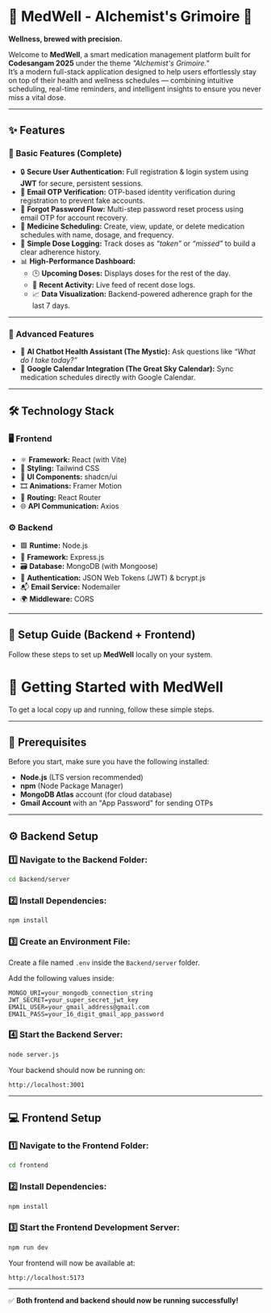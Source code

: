 # 💊 MedWell - Alchemist's Grimoire 🧪  
**Wellness, brewed with precision.**

Welcome to **MedWell**, a smart medication management platform built for **Codesangam 2025** under the theme *"Alchemist's Grimoire."*  
It’s a modern full-stack application designed to help users effortlessly stay on top of their health and wellness schedules — combining intuitive scheduling, real-time reminders, and intelligent insights to ensure you never miss a vital dose.

---

## ✨ Features

### 🧱 Basic Features (Complete)
- 🔒 **Secure User Authentication:** Full registration & login system using **JWT** for secure, persistent sessions.  
- 📧 **Email OTP Verification:** OTP-based identity verification during registration to prevent fake accounts.  
- 🔑 **Forgot Password Flow:** Multi-step password reset process using email OTP for account recovery.  
- 💊 **Medicine Scheduling:** Create, view, update, or delete medication schedules with name, dosage, and frequency.  
- 🧾 **Simple Dose Logging:** Track doses as *“taken”* or *“missed”* to build a clear adherence history.  
- 📊 **High-Performance Dashboard:**
  - 🕒 **Upcoming Doses:** Displays doses for the rest of the day.  
  - 🔄 **Recent Activity:** Live feed of recent dose logs.  
  - 📈 **Data Visualization:** Backend-powered adherence graph for the last 7 days.

---

### 🧠 Advanced Features
- 🤖 **AI Chatbot Health Assistant (The Mystic):** Ask questions like *“What do I take today?”*  
- 📅 **Google Calendar Integration (The Great Sky Calendar):** Sync medication schedules directly with Google Calendar.

---

## 🛠️ Technology Stack

### 🖥️ Frontend
- ⚛️ **Framework:** React (with Vite)  
- 🎨 **Styling:** Tailwind CSS  
- 🧩 **UI Components:** shadcn/ui  
- 🎞️ **Animations:** Framer Motion  
- 🧭 **Routing:** React Router  
- 🌐 **API Communication:** Axios  

### ⚙️ Backend
- 🟩 **Runtime:** Node.js  
- 🚀 **Framework:** Express.js  
- 🗃️ **Database:** MongoDB (with Mongoose)  
- 🔐 **Authentication:** JSON Web Tokens (JWT) & bcrypt.js  
- 📬 **Email Service:** Nodemailer  
- 🌍 **Middleware:** CORS  

---

## 🚀 Setup Guide (Backend + Frontend)

Follow these steps to set up **MedWell** locally on your system.
# 🚀 Getting Started with MedWell

To get a local copy up and running, follow these simple steps.

---

## 🧩 Prerequisites

Before you start, make sure you have the following installed:

- **Node.js** (LTS version recommended)
- **npm** (Node Package Manager)
- **MongoDB Atlas** account (for cloud database)
- **Gmail Account** with an "App Password" for sending OTPs

---

## ⚙️ Backend Setup

### 1️⃣ Navigate to the Backend Folder:
```bash
cd Backend/server
```

### 2️⃣ Install Dependencies:
```bash
npm install
```

### 3️⃣ Create an Environment File:
Create a file named `.env` inside the `Backend/server` folder.

Add the following values inside:
```env
MONGO_URI=your_mongodb_connection_string
JWT_SECRET=your_super_secret_jwt_key
EMAIL_USER=your_gmail_address@gmail.com
EMAIL_PASS=your_16_digit_gmail_app_password
```

### 4️⃣ Start the Backend Server:
```bash
node server.js
```
Your backend should now be running on:
```
http://localhost:3001
```

---

## 💻 Frontend Setup

### 1️⃣ Navigate to the Frontend Folder:
```bash
cd frontend
```

### 2️⃣ Install Dependencies:
```bash
npm install
```

### 3️⃣ Start the Frontend Development Server:
```bash
npm run dev
```

Your frontend will now be available at:
```
http://localhost:5173
```

---

✅ **Both frontend and backend should now be running successfully!**
